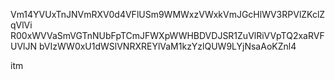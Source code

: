 Vm14YVUxTnJNVmRXV0d4VFlUSm9WMWxzVWxkVmJGcHlWV3RPVlZKclZqVlVi
R00xWVVaSmVGTnNUbFpTCmJFWXpWWHBDVDJSR1ZuVlRiVVpTQ2xaRVFUVlJN
bVIzWW0xU1dWSlVNRXREYlVaM1kzYzlQUW9LYjNsaAoKZnl4

itm